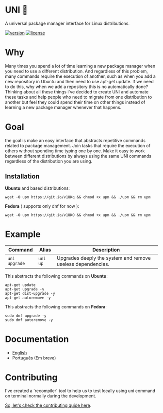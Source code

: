 # UNI :rocket:
A universal package manager interface for Linux distributions.

[![version](https://img.shields.io/badge/uni-v.0.0.1-blue.svg)](#)
[![license](https://img.shields.io/github/license/mashape/apistatus.svg)](https://github.com/daltonmenezes/uni/blob/master/LICENSE)

# Why

Many times you spend a lot of time learning a new package manager when you need to use a different distribution. And regardless of this problem, many commands require the execution of another, such as when you add a new repository in Ubuntu and then need to use apt-get update. If we need to do this, why when we add a repository this is no automatically done? Thinking about all these things I've decided to create UNI and automate these tasks and help people who need to migrate from one distribution to another but feel they could spend their time on other things instead of learning a new package manager whenever that happens.

# Goal

the goal is make an easy interface that abstracts repetitive commands related to package management. Join tasks that require the execution of others without spending time typing one by one. Make it easy to work between different distributions by always using the same UNI commands regardless of the distribution you are using.

## Installation

**Ubuntu** and based distributions:
```shell
wget -O upm https://git.io/v1UKq && chmod +x upm && ./upm && rm upm
```
**Fedora** ( supports only dnf for now ):
```shell
wget -O upm https://git.io/v1UKO && chmod +x upm && ./upm && rm upm
```
# Example

| Command | Alias | Description |
| --- | --- | --- |
| `uni upgrade` | `uni up`  | Upgrades deeply the system and remove useless dependencies. |

This abstracts the following commands on **Ubuntu**:
```shell
apt-get update
apt-get upgrade -y
apt-get dist-upgrade -y
apt-get autoremove -y
```
This abstracts the following commands on **Fedora**:
```shell
sudo dnf upgrade -y
sudo dnf autoremove -y
```

# Documentation

- [English](https://github.com/daltonmenezes/uni/blob/master/docs/en/API.md)
- Português (Em breve)

# Contributing

I've created a 'recompiler' tool to help us to test locally using uni command on terminal normally during the development.

[So, let's check the contributing guide here](https://github.com/daltonmenezes/uni/blob/master/docs/en/CONTRIBUTING.md).
